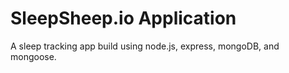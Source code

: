 # SleepSheep.io Application

A sleep tracking app build using node.js, express, mongoDB, and mongoose.
